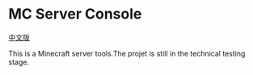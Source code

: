 # MC Server Console
[中文版](https://gitee.com/fdym/mcs_console/blob/master/README_CN.md)

This is a Minecraft server tools.The projet is still in the technical testing stage.
